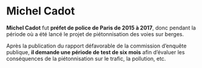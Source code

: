 # Michel Cadot

**Michel Cadot** fut **préfet de police de Paris de 2015 à 2017**, donc pendant la période où a été lancé le projet de piétonnisation des voies sur berges.

Après la publication du rapport défavorable de la commission d’enquête publique, **il demande une période de test de six mois** afin d’évaluer les conséquences de la piétonnisation sur le trafic, la pollution, etc.
